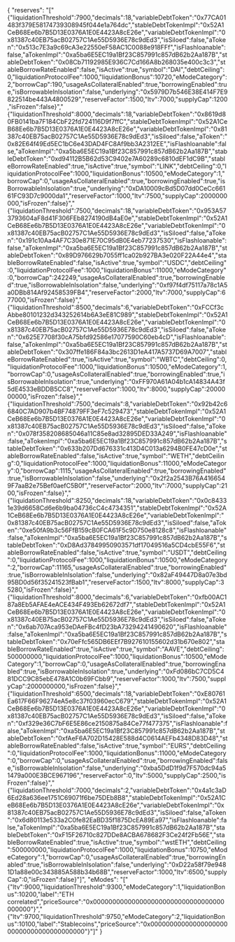{
  "reserves": "[\"{\"liquidationThreshold\":7900,\"decimals\":18,\"variableDebtToken\":\"0x77CA01483f379E58174739308945f044e1a764dc\",\"stableDebtTokenImpl\":\"0x52A1CeB68Ee6b7B5D13E0376A1E0E4423A8cE26e\",\"variableDebtTokenImpl\":\"0x81387c40EB75acB02757C1Ae55D5936E78c9dEd3\",\"isSiloed\":false,\"aToken\":\"0x513c7E3a9c69cA3e22550eF58AC1C0088e918FFf\",\"isFlashloanable\":false,\"aTokenImpl\":\"0xa5ba6E5EC19a1Bf23C857991c857dB62b2Aa187B\",\"stableDebtToken\":\"0x08Cb71192985E936C7Cd166A8b268035e400c3c3\",\"stableBorrowRateEnabled\":false,\"isActive\":true,\"symbol\":\"DAI\",\"debtCeiling\":0,\"liquidationProtocolFee\":1000,\"liquidationBonus\":10720,\"eModeCategory\":2,\"borrowCap\":190,\"usageAsCollateralEnabled\":true,\"borrowingEnabled\":true,\"isBorrowableInIsolation\":false,\"underlying\":\"0x5979D7b546E38E414F7E9822514be443A4800529\",\"reserveFactor\":1500,\"ltv\":7000,\"supplyCap\":1200,\"isFrozen\":false}\",\"{\"liquidationThreshold\":8000,\"decimals\":18,\"variableDebtToken\":\"0x8619d80FB0141ba7F184CbF22fd724116D9f7ffC\",\"stableDebtTokenImpl\":\"0x52A1CeB68Ee6b7B5D13E0376A1E0E4423A8cE26e\",\"variableDebtTokenImpl\":\"0x81387c40EB75acB02757C1Ae55D5936E78c9dEd3\",\"isSiloed\":false,\"aToken\":\"0x82E64f49Ed5EC1bC6e43DAD4FC8Af9bb3A2312EE\",\"isFlashloanable\":false,\"aTokenImpl\":\"0xa5ba6E5EC19a1Bf23C857991c857dB62b2Aa187B\",\"stableDebtToken\":\"0xd94112B5B62d53C9402e7A60289c6810dEF1dC9B\",\"stableBorrowRateEnabled\":true,\"isActive\":true,\"symbol\":\"LINK\",\"debtCeiling\":0,\"liquidationProtocolFee\":1000,\"liquidationBonus\":10500,\"eModeCategory\":1,\"borrowCap\":0,\"usageAsCollateralEnabled\":true,\"borrowingEnabled\":true,\"isBorrowableInIsolation\":true,\"underlying\":\"0xDA10009cBd5D07dd0CeCc66161FC93D7c9000da1\",\"reserveFactor\":1000,\"ltv\":7500,\"supplyCap\":2000000000,\"isFrozen\":false}\",\"{\"liquidationThreshold\":7500,\"decimals\":18,\"variableDebtToken\":\"0x953A573793604aF8d41F306FEb8274190dB4aE0e\",\"stableDebtTokenImpl\":\"0x52A1CeB68Ee6b7B5D13E0376A1E0E4423A8cE26e\",\"variableDebtTokenImpl\":\"0x81387c40EB75acB02757C1Ae55D5936E78c9dEd3\",\"isSiloed\":false,\"aToken\":\"0x191c10Aa4AF7C30e871E70C95dB0E4eb77237530\",\"isFlashloanable\":false,\"aTokenImpl\":\"0xa5ba6E5EC19a1Bf23C857991c857dB62b2Aa187B\",\"stableDebtToken\":\"0x89D976629b7055ff1ca02b927BA3e020F22A44e4\",\"stableBorrowRateEnabled\":false,\"isActive\":true,\"symbol\":\"USDC\",\"debtCeiling\":0,\"liquidationProtocolFee\":1000,\"liquidationBonus\":11000,\"eModeCategory\":0,\"borrowCap\":242249,\"usageAsCollateralEnabled\":true,\"borrowingEnabled\":true,\"isBorrowableInIsolation\":false,\"underlying\":\"0xf97f4df75117a78c1A5a0DBb814Af92458539FB4\",\"reserveFactor\":2000,\"ltv\":7000,\"supplyCap\":677000,\"isFrozen\":false}\",\"{\"liquidationThreshold\":8500,\"decimals\":6,\"variableDebtToken\":\"0xFCCf3cAbbe80101232d343252614b6A3eE81C989\",\"stableDebtTokenImpl\":\"0x52A1CeB68Ee6b7B5D13E0376A1E0E4423A8cE26e\",\"variableDebtTokenImpl\":\"0x81387c40EB75acB02757C1Ae55D5936E78c9dEd3\",\"isSiloed\":false,\"aToken\":\"0x625E7708f30cA75bfd92586e17077590C60eb4cD\",\"isFlashloanable\":false,\"aTokenImpl\":\"0xa5ba6E5EC19a1Bf23C857991c857dB62b2Aa187B\",\"stableDebtToken\":\"0x307ffe186F84a3bc2613D1eA417A5737D69A7007\",\"stableBorrowRateEnabled\":true,\"isActive\":true,\"symbol\":\"WBTC\",\"debtCeiling\":0,\"liquidationProtocolFee\":1000,\"liquidationBonus\":10500,\"eModeCategory\":1,\"borrowCap\":0,\"usageAsCollateralEnabled\":true,\"borrowingEnabled\":true,\"isBorrowableInIsolation\":true,\"underlying\":\"0xFF970A61A04b1cA14834A43f5dE4533eBDDB5CC8\",\"reserveFactor\":1000,\"ltv\":8000,\"supplyCap\":2000000000,\"isFrozen\":false}\",\"{\"liquidationThreshold\":7500,\"decimals\":8,\"variableDebtToken\":\"0x92b42c66840C7AD907b4BF74879FF3eF7c529473\",\"stableDebtTokenImpl\":\"0x52A1CeB68Ee6b7B5D13E0376A1E0E4423A8cE26e\",\"variableDebtTokenImpl\":\"0x81387c40EB75acB02757C1Ae55D5936E78c9dEd3\",\"isSiloed\":false,\"aToken\":\"0x078f358208685046a11C85e8ad32895DED33A249\",\"isFlashloanable\":false,\"aTokenImpl\":\"0xa5ba6E5EC19a1Bf23C857991c857dB62b2Aa187B\",\"stableDebtToken\":\"0x633b207Dd676331c413D4C013a6294B0FE47cD0e\",\"stableBorrowRateEnabled\":false,\"isActive\":true,\"symbol\":\"WETH\",\"debtCeiling\":0,\"liquidationProtocolFee\":1000,\"liquidationBonus\":11000,\"eModeCategory\":0,\"borrowCap\":1115,\"usageAsCollateralEnabled\":true,\"borrowingEnabled\":true,\"isBorrowableInIsolation\":false,\"underlying\":\"0x2f2a2543B76A4166549F7aaB2e75Bef0aefC5B0f\",\"reserveFactor\":2000,\"ltv\":7000,\"supplyCap\":2100,\"isFrozen\":false}\",\"{\"liquidationThreshold\":8250,\"decimals\":18,\"variableDebtToken\":\"0x0c84331e39d6658Cd6e6b9ba04736cC4c4734351\",\"stableDebtTokenImpl\":\"0x52A1CeB68Ee6b7B5D13E0376A1E0E4423A8cE26e\",\"variableDebtTokenImpl\":\"0x81387c40EB75acB02757C1Ae55D5936E78c9dEd3\",\"isSiloed\":false,\"aToken\":\"0xe50fA9b3c56FfB159cB0FCA61F5c9D750e8128c8\",\"isFlashloanable\":false,\"aTokenImpl\":\"0xa5ba6E5EC19a1Bf23C857991c857dB62b2Aa187B\",\"stableDebtToken\":\"0xD8Ad37849950903571df17049516a5CD4cbE55F6\",\"stableBorrowRateEnabled\":false,\"isActive\":true,\"symbol\":\"USDT\",\"debtCeiling\":0,\"liquidationProtocolFee\":1000,\"liquidationBonus\":10500,\"eModeCategory\":2,\"borrowCap\":11165,\"usageAsCollateralEnabled\":true,\"borrowingEnabled\":true,\"isBorrowableInIsolation\":false,\"underlying\":\"0x82aF49447D8a07e3bd95BD0d56f35241523fBab1\",\"reserveFactor\":1500,\"ltv\":8000,\"supplyCap\":35280,\"isFrozen\":false}\",\"{\"liquidationThreshold\":8000,\"decimals\":6,\"variableDebtToken\":\"0xfb00AC187a8Eb5AFAE4eACE434F493Eb62672df7\",\"stableDebtTokenImpl\":\"0x52A1CeB68Ee6b7B5D13E0376A1E0E4423A8cE26e\",\"variableDebtTokenImpl\":\"0x81387c40EB75acB02757C1Ae55D5936E78c9dEd3\",\"isSiloed\":false,\"aToken\":\"0x6ab707Aca953eDAeFBc4fD23bA73294241490620\",\"isFlashloanable\":false,\"aTokenImpl\":\"0xa5ba6E5EC19a1Bf23C857991c857dB62b2Aa187B\",\"stableDebtToken\":\"0x70eFfc565DB6EEf7B927610155602d31b670e802\",\"stableBorrowRateEnabled\":true,\"isActive\":true,\"symbol\":\"AAVE\",\"debtCeiling\":500000000,\"liquidationProtocolFee\":1000,\"liquidationBonus\":10500,\"eModeCategory\":1,\"borrowCap\":0,\"usageAsCollateralEnabled\":true,\"borrowingEnabled\":true,\"isBorrowableInIsolation\":true,\"underlying\":\"0xFd086bC7CD5C481DCC9C85ebE478A1C0b69FCbb9\",\"reserveFactor\":1000,\"ltv\":7500,\"supplyCap\":2000000000,\"isFrozen\":false}\",\"{\"liquidationThreshold\":6500,\"decimals\":18,\"variableDebtToken\":\"0xE80761Ea617F66F96274eA5e8c37f03960ecC679\",\"stableDebtTokenImpl\":\"0x52A1CeB68Ee6b7B5D13E0376A1E0E4423A8cE26e\",\"variableDebtTokenImpl\":\"0x81387c40EB75acB02757C1Ae55D5936E78c9dEd3\",\"isSiloed\":false,\"aToken\":\"0xf329e36C7bF6E5E86ce2150875a84Ce77f477375\",\"isFlashloanable\":false,\"aTokenImpl\":\"0xa5ba6E5EC19a1Bf23C857991c857dB62b2Aa187B\",\"stableDebtToken\":\"0xfAeF6A702D15428E588d4C0614AEFb4348D83D48\",\"stableBorrowRateEnabled\":false,\"isActive\":true,\"symbol\":\"EURS\",\"debtCeiling\":0,\"liquidationProtocolFee\":1000,\"liquidationBonus\":11000,\"eModeCategory\":0,\"borrowCap\":0,\"usageAsCollateralEnabled\":true,\"borrowingEnabled\":false,\"isBorrowableInIsolation\":false,\"underlying\":\"0xba5DdD1f9d7F570dc94a51479a000E3BCE967196\",\"reserveFactor\":0,\"ltv\":5000,\"supplyCap\":2500,\"isFrozen\":false}\",\"{\"liquidationThreshold\":7000,\"decimals\":2,\"variableDebtToken\":\"0x4a1c3aD6Ed28a636ee1751C69071f6be75DEb8B8\",\"stableDebtTokenImpl\":\"0x52A1CeB68Ee6b7B5D13E0376A1E0E4423A8cE26e\",\"variableDebtTokenImpl\":\"0x81387c40EB75acB02757C1Ae55D5936E78c9dEd3\",\"isSiloed\":false,\"aToken\":\"0x6d80113e533a2C0fe82EaBD35f1875DcEA89Ea97\",\"isFlashloanable\":false,\"aTokenImpl\":\"0xa5ba6E5EC19a1Bf23C857991c857dB62b2Aa187B\",\"stableDebtToken\":\"0xF15F26710c827DDe8ACBA678682F3Ce24f2Fb56E\",\"stableBorrowRateEnabled\":true,\"isActive\":true,\"symbol\":\"wstETH\",\"debtCeiling\":500000000,\"liquidationProtocolFee\":1000,\"liquidationBonus\":10750,\"eModeCategory\":1,\"borrowCap\":0,\"usageAsCollateralEnabled\":true,\"borrowingEnabled\":true,\"isBorrowableInIsolation\":false,\"underlying\":\"0xD22a58f79e9481D1a88e00c343885A588b34b68B\",\"reserveFactor\":1000,\"ltv\":6500,\"supplyCap\":0,\"isFrozen\":false}\"]",
  "eModes": "[\"{\"ltv\":9000,\"liquidationThreshold\":9300,\"eModeCategory\":1,\"liquidationBonus\":10200,\"label\":\"ETH correlated\",\"priceSource\":\"0x0000000000000000000000000000000000000000\"}\",\"{\"ltv\":9700,\"liquidationThreshold\":9750,\"eModeCategory\":2,\"liquidationBonus\":10100,\"label\":\"Stablecoins\",\"priceSource\":\"0x0000000000000000000000000000000000000000\"}\"]"
}